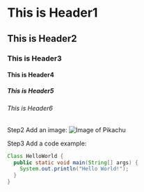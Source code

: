 # This is Header1
## This is Header2
### This is Header3
#### This is Header4
##### This is Header5
###### This is Header6

Step2 Add an image:
![Image of Pikachu](https://www.pngall.com/wp-content/uploads/5/Pikachu-PNG-Image-File.png)

Step3 Add a code example:
```java
Class HelloWorld {
  public static void main(String[] args) {
    System.out.println("Hello World!");
  }
}
```
